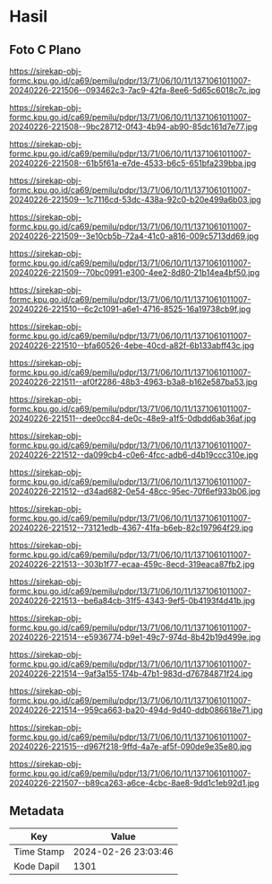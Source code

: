 # Hasil

## Foto C Plano

https://sirekap-obj-formc.kpu.go.id/ca69/pemilu/pdpr/13/71/06/10/11/1371061011007-20240226-221506--093462c3-7ac9-42fa-8ee6-5d65c6018c7c.jpg

https://sirekap-obj-formc.kpu.go.id/ca69/pemilu/pdpr/13/71/06/10/11/1371061011007-20240226-221508--9bc28712-0f43-4b94-ab90-85dc161d7e77.jpg

https://sirekap-obj-formc.kpu.go.id/ca69/pemilu/pdpr/13/71/06/10/11/1371061011007-20240226-221508--61b5f61a-e7de-4533-b6c5-651bfa239bba.jpg

https://sirekap-obj-formc.kpu.go.id/ca69/pemilu/pdpr/13/71/06/10/11/1371061011007-20240226-221509--1c7116cd-53dc-438a-92c0-b20e499a6b03.jpg

https://sirekap-obj-formc.kpu.go.id/ca69/pemilu/pdpr/13/71/06/10/11/1371061011007-20240226-221509--3e10cb5b-72a4-41c0-a816-009c5713dd69.jpg

https://sirekap-obj-formc.kpu.go.id/ca69/pemilu/pdpr/13/71/06/10/11/1371061011007-20240226-221509--70bc0991-e300-4ee2-8d80-21b14ea4bf50.jpg

https://sirekap-obj-formc.kpu.go.id/ca69/pemilu/pdpr/13/71/06/10/11/1371061011007-20240226-221510--6c2c1091-a6e1-4716-8525-16a19738cb9f.jpg

https://sirekap-obj-formc.kpu.go.id/ca69/pemilu/pdpr/13/71/06/10/11/1371061011007-20240226-221510--bfa60526-4ebe-40cd-a82f-6b133abff43c.jpg

https://sirekap-obj-formc.kpu.go.id/ca69/pemilu/pdpr/13/71/06/10/11/1371061011007-20240226-221511--af0f2286-48b3-4963-b3a8-b162e587ba53.jpg

https://sirekap-obj-formc.kpu.go.id/ca69/pemilu/pdpr/13/71/06/10/11/1371061011007-20240226-221511--dee0cc84-de0c-48e9-a1f5-0dbdd6ab36af.jpg

https://sirekap-obj-formc.kpu.go.id/ca69/pemilu/pdpr/13/71/06/10/11/1371061011007-20240226-221512--da099cb4-c0e6-4fcc-adb6-d4b19ccc310e.jpg

https://sirekap-obj-formc.kpu.go.id/ca69/pemilu/pdpr/13/71/06/10/11/1371061011007-20240226-221512--d34ad682-0e54-48cc-95ec-70f6ef933b06.jpg

https://sirekap-obj-formc.kpu.go.id/ca69/pemilu/pdpr/13/71/06/10/11/1371061011007-20240226-221512--73121edb-4367-41fa-b6eb-82c197964f29.jpg

https://sirekap-obj-formc.kpu.go.id/ca69/pemilu/pdpr/13/71/06/10/11/1371061011007-20240226-221513--303b1f77-ecaa-459c-8ecd-319eaca87fb2.jpg

https://sirekap-obj-formc.kpu.go.id/ca69/pemilu/pdpr/13/71/06/10/11/1371061011007-20240226-221513--be6a84cb-31f5-4343-9ef5-0b4193f4d41b.jpg

https://sirekap-obj-formc.kpu.go.id/ca69/pemilu/pdpr/13/71/06/10/11/1371061011007-20240226-221514--e5936774-b9e1-49c7-974d-8b42b19d499e.jpg

https://sirekap-obj-formc.kpu.go.id/ca69/pemilu/pdpr/13/71/06/10/11/1371061011007-20240226-221514--9af3a155-174b-47b1-983d-d76784871f24.jpg

https://sirekap-obj-formc.kpu.go.id/ca69/pemilu/pdpr/13/71/06/10/11/1371061011007-20240226-221514--959ca663-ba20-494d-9d40-ddb086618e71.jpg

https://sirekap-obj-formc.kpu.go.id/ca69/pemilu/pdpr/13/71/06/10/11/1371061011007-20240226-221515--d967f218-9ffd-4a7e-af5f-090de9e35e80.jpg

https://sirekap-obj-formc.kpu.go.id/ca69/pemilu/pdpr/13/71/06/10/11/1371061011007-20240226-221507--b89ca263-a6ce-4cbc-8ae8-9dd1c1eb92d1.jpg


## Metadata

| Key        | Value               |
| ---------- | ------------------- |
| Time Stamp | 2024-02-26 23:03:46 |
| Kode Dapil | 1301                |



